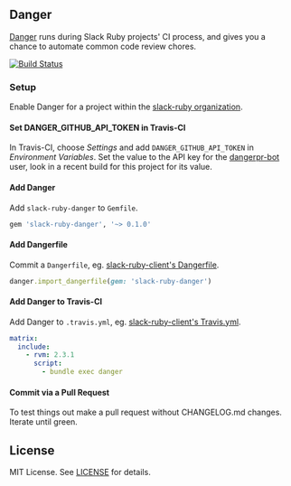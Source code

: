 ## Danger

[Danger](http://danger.systems) runs during Slack Ruby projects' CI process, and gives you a chance to automate common code review chores.

[![Build Status](https://travis-ci.org/slack-ruby/danger.svg?branch=master)](https://travis-ci.org/slack-ruby/danger)

### Setup

Enable Danger for a project within the [slack-ruby organization](https://github.com/slack-ruby).

#### Set DANGER_GITHUB_API_TOKEN in Travis-CI

In Travis-CI, choose _Settings_ and add `DANGER_GITHUB_API_TOKEN` in _Environment Variables_. Set the value to the API key for the [dangerpr-bot](https://github.com/dangerpr-bot) user, look in a recent build for this project for its value.

#### Add Danger

Add `slack-ruby-danger` to `Gemfile`.

```ruby
gem 'slack-ruby-danger', '~> 0.1.0'
```

#### Add Dangerfile

Commit a `Dangerfile`, eg. [slack-ruby-client's Dangerfile](https://github.com/slack-ruby/slack-ruby-client/blob/master/Dangerfile).

```ruby
danger.import_dangerfile(gem: 'slack-ruby-danger')
```

#### Add Danger to Travis-CI

Add Danger to `.travis.yml`, eg. [slack-ruby-client's Travis.yml](https://github.com/slack-ruby/slack-ruby-client/blob/master/.travis.yml).

```yaml
matrix:
  include:
    - rvm: 2.3.1
      script:
        - bundle exec danger
```

#### Commit via a Pull Request

To test things out make a pull request without CHANGELOG.md changes. Iterate until green.

## License

MIT License. See [LICENSE](LICENSE) for details.

